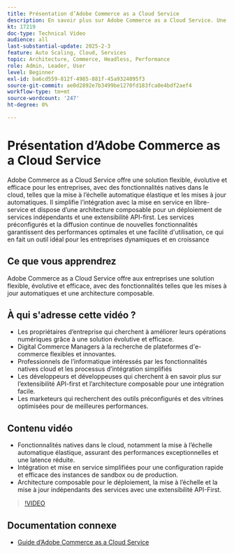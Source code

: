 ```yaml
---
title: Présentation d’Adobe Commerce as a Cloud Service
description: En savoir plus sur Adobe Commerce as a Cloud Service. Une solution flexible, évolutive et efficace pour des opérations numériques dynamiques avec une architecture composable.
kt: 17219
doc-type: Technical Video
audience: all
last-substantial-update: 2025-2-3
feature: Auto Scaling, Cloud, Services
topic: Architecture, Commerce, Headless, Performance
role: Admin, Leader, User
level: Beginner
exl-id: ba6cd559-812f-4985-881f-45a9324095f3
source-git-commit: ae0d2892e7b3499be1270fd183fca0e4bdf2aef4
workflow-type: tm+mt
source-wordcount: '247'
ht-degree: 0%

---
```


# Présentation d’Adobe Commerce as a Cloud Service

Adobe Commerce as a Cloud Service offre une solution flexible, évolutive et efficace pour les entreprises, avec des fonctionnalités natives dans le cloud, telles que la mise à l’échelle automatique élastique et les mises à jour automatiques. Il simplifie l’intégration avec la mise en service en libre-service et dispose d’une architecture composable pour un déploiement de services indépendants et une extensibilité API-first. Les services préconfigurés et la diffusion continue de nouvelles fonctionnalités garantissent des performances optimales et une facilité d&#39;utilisation, ce qui en fait un outil idéal pour les entreprises dynamiques et en croissance

## Ce que vous apprendrez

Adobe Commerce as a Cloud Service offre aux entreprises une solution flexible, évolutive et efficace, avec des fonctionnalités telles que les mises à jour automatiques et une architecture composable.

## À qui s&#39;adresse cette vidéo ?

* Les propriétaires d’entreprise qui cherchent à améliorer leurs opérations numériques grâce à une solution évolutive et efficace.
* Digital Commerce Managers à la recherche de plateformes d&#39;e-commerce flexibles et innovantes.
* Professionnels de l’informatique intéressés par les fonctionnalités natives cloud et les processus d’intégration simplifiés
* Les développeurs et développeuses qui cherchent à en savoir plus sur l’extensibilité API-first et l’architecture composable pour une intégration facile.
* Les marketeurs qui recherchent des outils préconfigurés et des vitrines optimisées pour de meilleures performances.

## Contenu vidéo

* Fonctionnalités natives dans le cloud, notamment la mise à l’échelle automatique élastique, assurant des performances exceptionnelles et une latence réduite.
* Intégration et mise en service simplifiées pour une configuration rapide et efficace des instances de sandbox ou de production.
* Architecture composable pour le déploiement, la mise à l’échelle et la mise à jour indépendants des services avec une extensibilité API-First.

>[!VIDEO](https://video.tv.adobe.com/v/3443311?learn=on)

## Documentation connexe

* [Guide d’Adobe Commerce as a Cloud Service ](https://experienceleague.adobe.com/en/docs/commerce/cloud-service/overview)
